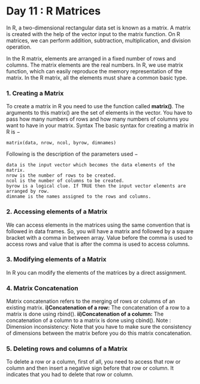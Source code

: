 # Day 11 : R Matrices
In R, a two-dimensional rectangular data set is known as a matrix. A matrix is created with the help of the vector input to the matrix function. On R matrices, we can perform addition, subtraction, multiplication, and division operation.

In the R matrix, elements are arranged in a fixed number of rows and columns. The matrix elements are the real numbers. In R, we use matrix function, which can easily reproduce the memory representation of the matrix. In the R matrix, all the elements must share a common basic type.

### **1. Creating a Matrix**
To create a matrix in R you need to use the function called **matrix()**. The arguments to this matrix() are the set of elements in the vector. You have to pass how many numbers of rows and how many numbers of columns you want to have in your matrix.
  Syntax
The basic syntax for creating a matrix in R is −
```
matrix(data, nrow, ncol, byrow, dimnames)
```
Following is the description of the parameters used −
```
data is the input vector which becomes the data elements of the matrix.
nrow is the number of rows to be created.
ncol is the number of columns to be created.
byrow is a logical clue. If TRUE then the input vector elements are arranged by row.
dimname is the names assigned to the rows and columns.
```

### **2. Accessing elements of a Matrix**
We can access elements in the matrices using the same convention that is followed in data frames. So, you will have a matrix and followed by a square bracket with a comma in between array. Value before the comma is used to access rows and value that is after the comma is used to access columns. 

### **3. Modifying elements of a Matrix**
In R you can modify the elements of the matrices by a direct assignment. 

### **4. Matrix Concatenation**
Matrix concatenation refers to the merging of rows or columns of an existing matrix. 
**i)Concatenation of a row:** 
The concatenation of a row to a matrix is done using rbind(). 
**ii)Concatenation of a column:**
The concatenation of a column to a matrix is done using cbind(). 
Note : Dimension inconsistency: Note that you have to make sure the consistency of dimensions between the matrix before you do this matrix concatenation. 

### **5. Deleting rows and columns of a Matrix**
To delete a row or a column, first of all, you need to access that row or column and then insert a negative sign before that row or column. It indicates that you had to delete that row or column. 
